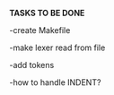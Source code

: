 **TASKS TO BE DONE**

-create Makefile

-make lexer read from file

-add tokens

-how to handle INDENT?